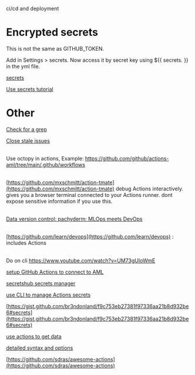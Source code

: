 ci/cd and deployment

# Encrypted secrets
This is not the same as GITHUB_TOKEN.

Add in Settings > secrets. Now access it by secret key using ${{ secrets.<your-key> }} in the yml file.


[secrets](https://docs.github.com/en/actions/reference/encrypted-secrets)

[Use secrets tutorial](https://github-actions-hero.vercel.app/lessons/9)

# Other 

[Check for a grep](https://github.com/github/airflow-sources/blob/master/.github/workflows/ensure_no_orc_usage.yaml)

[Close stale issues](https://github.com/github/airflow-sources/blob/master/.github/workflows/stale.yml)


<br>Use octopy in actions, Example: https://github.com/github/actions-aml/tree/main/.github/workflows

<br>[https://github.com/mxschmitt/action-tmate](https://github.com/mxschmitt/action-tmate)
debug Actions interactively. gives you a browser terminal connected to your Actions runner. dont expose sensitive information if you use this.

<br>[Data version control: pachyderm: MLOps meets DevOps](https://github.blog/2020-10-15-pachyderm-and-the-power-of-github-actions-mlops-meets-devops/)

<br>[https://github.com/learn/devops](https://github.com/learn/devops) : includes Actions

<br>Do on cli https://www.youtube.com/watch?v=UM73gUIoWmE

[setup GitHub Actions to connect to AML](https://github.com/github/data-science/pull/772/files?short_path=0a9ad0f#diff-0a9ad0fcb754212ac21763b0e0cb1d5c823d7e69f44db6c9f4fc2b7b5806878a)

[secretshub secrets manager](https://github.com/secrethub/actions) 

[use CLI to manage Actions secrets](https://github.com/unfor19/githubsecrets)

[https://gist.github.com/br3ndonland/f9c753eb27381f97336aa21b8d932be6#secrets](https://gist.github.com/br3ndonland/f9c753eb27381f97336aa21b8d932be6#secrets) 

[use actions to get data](https://github.com/marketplace/actions/flat-data) 

[detailed syntax and options](https://docs.github.com/en/actions/reference/workflow-syntax-for-github-actions)

[https://github.com/sdras/awesome-actions](https://github.com/sdras/awesome-actions) 
